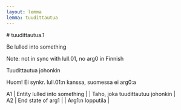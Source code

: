 ```yaml
---
layout: lemma
lemma: tuudittautua
---
```


<div class="sense">
# <span class="sensename">tuudittautua.1</span>

<span class="description">Be lulled into something</span>

Note: not in sync with lull.01, no arg0 in Finnish

<span class="description">Tuudittautua johonkin</span>

Huom! Ei synkr. lull.01:n kanssa, suomessa ei arg0:a

A1 | Entity lulled into something |   | Taho, joka tuudittautuu johonkin |  
A2 | End state of arg1 |   | Arg1:n lopputila |  

</div>

